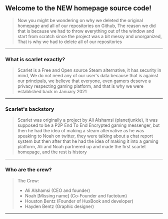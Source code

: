 ## Welcome to the **NEW** homepage source code!
> Now you might be wondering on why we deleted the original homepage and all of our repositories on Github, The reason we did that is because we had to throw everything out of the window and start from scratch since the project was a bit messy and unorganized, That is why we had to delete all of our repositories

-----

### What is scarlet exactly?
> Scarlet is a Free and Open source Steam alternative, it has security in mind, We do not need any of our user's data because that is against our principals, we believe that everyone, even gamers deserve a privacy respecting gaming platform, and that is why we were established back in January 2021

-----

### Scarlet's backstory
> Scarlet was originally a project by Ali Alshamsi (planetjunkie), it was supposed to be a P2P End To End Encrypted gaming messenger, but then he had the idea of making a steam alternative as he was speaking to Noah on twitter, they were talking about a chat report system but then after that he had the idea of making it into a gaming platform, Ali and Noah partnered up and made the first scarlet homepage, and the rest is history

-----

### Who are the crew?
> The Crew:
> - Ali Alshamsi (CEO and founder)
> - Noah [Missing name] (Co-Founder and factotum)
> - Houston Bentz (Founder of HuxBook and developer)
> - Hayden Bentz (Graphic designer)

-----
